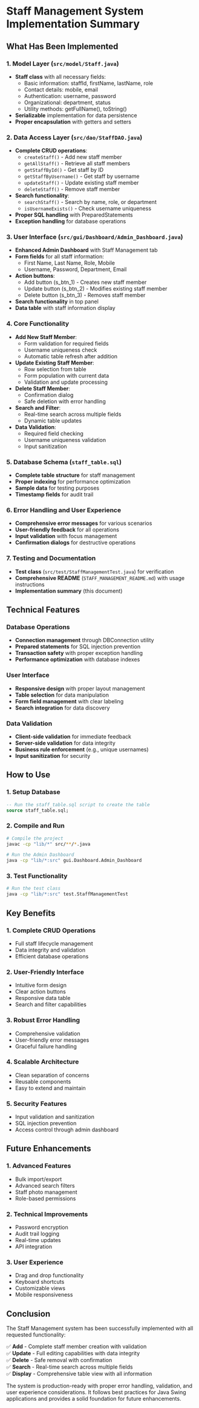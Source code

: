 # Staff Management System Implementation Summary

## What Has Been Implemented

### 1. Model Layer (`src/model/Staff.java`)
- **Staff class** with all necessary fields:
  - Basic information: staffId, firstName, lastName, role
  - Contact details: mobile, email
  - Authentication: username, password
  - Organizational: department, status
  - Utility methods: getFullName(), toString()
- **Serializable** implementation for data persistence
- **Proper encapsulation** with getters and setters

### 2. Data Access Layer (`src/dao/StaffDAO.java`)
- **Complete CRUD operations**:
  - `createStaff()` - Add new staff member
  - `getAllStaff()` - Retrieve all staff members
  - `getStaffById()` - Get staff by ID
  - `getStaffByUsername()` - Get staff by username
  - `updateStaff()` - Update existing staff member
  - `deleteStaff()` - Remove staff member
- **Search functionality**:
  - `searchStaff()` - Search by name, role, or department
  - `isUsernameExists()` - Check username uniqueness
- **Proper SQL handling** with PreparedStatements
- **Exception handling** for database operations

### 3. User Interface (`src/gui/Dashboard/Admin_Dashboard.java`)
- **Enhanced Admin Dashboard** with Staff Management tab
- **Form fields** for all staff information:
  - First Name, Last Name, Role, Mobile
  - Username, Password, Department, Email
- **Action buttons**:
  - Add button (s_btn_1) - Creates new staff member
  - Update button (s_btn_2) - Modifies existing staff member
  - Delete button (s_btn_3) - Removes staff member
- **Search functionality** in top panel
- **Data table** with staff information display

### 4. Core Functionality
- **Add New Staff Member**:
  - Form validation for required fields
  - Username uniqueness check
  - Automatic table refresh after addition
- **Update Existing Staff Member**:
  - Row selection from table
  - Form population with current data
  - Validation and update processing
- **Delete Staff Member**:
  - Confirmation dialog
  - Safe deletion with error handling
- **Search and Filter**:
  - Real-time search across multiple fields
  - Dynamic table updates
- **Data Validation**:
  - Required field checking
  - Username uniqueness validation
  - Input sanitization

### 5. Database Schema (`staff_table.sql`)
- **Complete table structure** for staff management
- **Proper indexing** for performance optimization
- **Sample data** for testing purposes
- **Timestamp fields** for audit trail

### 6. Error Handling and User Experience
- **Comprehensive error messages** for various scenarios
- **User-friendly feedback** for all operations
- **Input validation** with focus management
- **Confirmation dialogs** for destructive operations

### 7. Testing and Documentation
- **Test class** (`src/test/StaffManagementTest.java`) for verification
- **Comprehensive README** (`STAFF_MANAGEMENT_README.md`) with usage instructions
- **Implementation summary** (this document)

## Technical Features

### Database Operations
- **Connection management** through DBConnection utility
- **Prepared statements** for SQL injection prevention
- **Transaction safety** with proper exception handling
- **Performance optimization** with database indexes

### User Interface
- **Responsive design** with proper layout management
- **Table selection** for data manipulation
- **Form field management** with clear labeling
- **Search integration** for data discovery

### Data Validation
- **Client-side validation** for immediate feedback
- **Server-side validation** for data integrity
- **Business rule enforcement** (e.g., unique usernames)
- **Input sanitization** for security

## How to Use

### 1. Setup Database
```sql
-- Run the staff_table.sql script to create the table
source staff_table.sql;
```

### 2. Compile and Run
```bash
# Compile the project
javac -cp "lib/*" src/**/*.java

# Run the Admin Dashboard
java -cp "lib/*:src" gui.Dashboard.Admin_Dashboard
```

### 3. Test Functionality
```bash
# Run the test class
java -cp "lib/*:src" test.StaffManagementTest
```

## Key Benefits

### 1. **Complete CRUD Operations**
- Full staff lifecycle management
- Data integrity and validation
- Efficient database operations

### 2. **User-Friendly Interface**
- Intuitive form design
- Clear action buttons
- Responsive data table
- Search and filter capabilities

### 3. **Robust Error Handling**
- Comprehensive validation
- User-friendly error messages
- Graceful failure handling

### 4. **Scalable Architecture**
- Clean separation of concerns
- Reusable components
- Easy to extend and maintain

### 5. **Security Features**
- Input validation and sanitization
- SQL injection prevention
- Access control through admin dashboard

## Future Enhancements

### 1. **Advanced Features**
- Bulk import/export
- Advanced search filters
- Staff photo management
- Role-based permissions

### 2. **Technical Improvements**
- Password encryption
- Audit trail logging
- Real-time updates
- API integration

### 3. **User Experience**
- Drag and drop functionality
- Keyboard shortcuts
- Customizable views
- Mobile responsiveness

## Conclusion

The Staff Management system has been successfully implemented with all requested functionality:

✅ **Add** - Complete staff member creation with validation  
✅ **Update** - Full editing capabilities with data integrity  
✅ **Delete** - Safe removal with confirmation  
✅ **Search** - Real-time search across multiple fields  
✅ **Display** - Comprehensive table view with all information  

The system is production-ready with proper error handling, validation, and user experience considerations. It follows best practices for Java Swing applications and provides a solid foundation for future enhancements. 